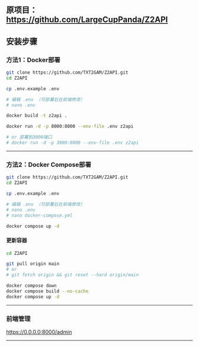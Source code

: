 ## 原项目：https://github.com/LargeCupPanda/Z2API

## 安装步骤

### 方法1：Docker部署
```bash
git clone https://github.com/TXT2GAM/Z2API.git
cd Z2API

cp .env.example .env

# 编辑 .env （可部署后在前端修改）
# nano .env

docker build -t z2api .

docker run -d -p 8000:8000 --env-file .env z2api

# or 部署到3000端口
# docker run -d -p 3000:8000 --env-file .env z2api
```

---

### 方法2：Docker Compose部署

```bash
git clone https://github.com/TXT2GAM/Z2API.git
cd Z2API

cp .env.example .env

# 编辑 .env （可部署后在前端修改）
# nano .env
# nano docker-compose.yml

docker compose up -d
```

#### 更新容器

```bash
cd Z2API

git pull origin main
# or
# git fetch origin && git reset --hard origin/main

docker compose down
docker compose build --no-cache
docker compose up -d
```

---

### 前端管理

https://0.0.0.0:8000/admin

---